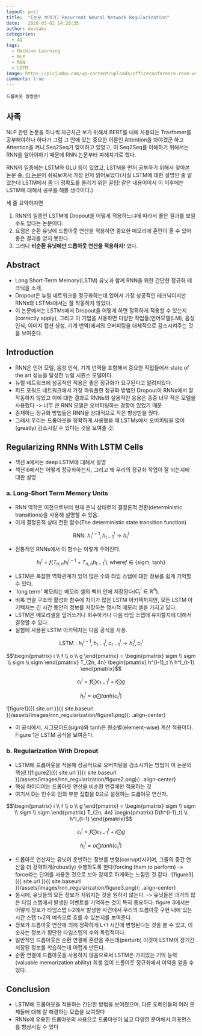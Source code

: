 ```yaml
---
layout: post
title:  "[논문 뽀개기] Recurrent Neural Network Regularization"
date:   2020-03-02 14:20:35
author: devsaka
categories:
  - AI
tags:
  - Machine Learning
  - NLP
  - RNN
  - LSTM
image: https://picjumbo.com/wp-content/uploads/officeconference-room-workspace-2210x1473.jpg
comments: true
---
```


```
드롭아웃 짱짱맨!
```

## 사족
NLP 관련 논문을 하나씩 차근차근 보기 위해서 BERT를 내에 사용되는 Trasfomer를 공부해야하나 하다가 그럼 그 안에 있는 중요한 이론인 Attention을 봐야겠군 하고 Attention을 켜니 Seq2Seq가 맞이하고 있었고, 이 Seq2Seq를 이해하기 위해서는 RNN을 알아야하기 때문에 RNN 논문부터 파헤치기로 했다.

RNN의 일종에는 LSTM와 GLU 등이 있었고, LSTM을 먼저 공부하기 위해서 찾아본 논문 중, [이 논문](https://arxiv.org/abs/1409.2329)이 쉬워보여서 가장 먼저 읽어보았다(사실 LSTM에 대한 설명인 줄 알았는데 LSTM에서 좀 더 정확도를 올리기 위한 꿀팁! 같은 내용이어서 이 이후에는 LSTM에 대해서 공부를 해볼 생각이다.)

세 줄 요약하자면 
1. RNN의 일종인 LSTM에 Dropout을 어떻게 적용하느냐에 따라서 좋은 결과를 보일 수도 있다는 논문이다. 
2. 요점은 순환 유닛에 드롭아웃 연산을 적용하면 중요한 메모리에 혼란이 올 수 있어 좋은 결과를 얻지 못한다.
3. 그러니 **비순환 유닛에만 드롭아웃 연산을 적용하자!** 였다.



## Abstract
- Long Short-Term Memory(LSTM) 유닛과 함께 RNN을 위한 간단한 정규화 테크닉을 소개.
- Dropout은 뉴럴 네트워크를 정규화하는데 있어서 가장 성공적인 테크닉이지만 RNNs와 LSTMs에서는 잘 작동하지 않았다.
- 이 논문에서는 LSTMs에서 Dropout을 어떻게 하면 정확하게 적용할 수 있는지(correctly apply), 그리고 이 기법을 사용하면 다양한 작업들(언어모델(LM), 음성 인식, 이미지 캡션 생성, 기계 번역)에서의 오버피팅을 대체적으로 감소시켜주는 것을 보여준다.

## Introduction
- RNN은 언어 모델, 음성 인식, 기계 번역을 포함해서 중요한 작업들에서 state of the art 성능을 달성한 뉴럴 시퀀스 모델이다.
- 뉴럴 네트워크에 성공적인 적용은 좋은 정규화가 요구된다고 알려져있다. 
- 피드 포워드 네트워크에서 가장 파워풀한 정규화 방법인 Dropout이 RNNs에서 잘 작동하지 않았고 이에 대한 결과로 RNNs의 실용적인 응용은 종종 너무 작은 모델을 사용했다 -> 너무 큰 RNN 모델은 오버피팅하는 경향이 있었기 때문
- 존재하는 정규화 방법들은 RNN을 상대적으로 작은 향상만을 줬다.
- 그래서 우리는 드롭아웃을 정확하게 사용했을 때 LSTMs에서 오버피팅을 많이(greatly) 감소시킬 수 있다는 것을 보여줄 것.


## Regularizing RNNs With LSTM Cells
- 섹션 a에서는 deep LSTM에 대해서 설명
- 섹션 b에서는 어떻게 정규화하는지, 그리고 왜 우리의 정규화 작업이 잘 되는지에 대한 설명

### a. Long-Short Term Memory Units
- RNN 역학은 이전으로부터 현재 은닉 상태로의 결정론적 전환(deterministic transitions)을 사용해 설명할 수 있음.
- 이게 결정론적 상태 전환 함수(The deterministic state transition function)

$$\text{RNN: }h^{l-1}_t, h^{l}_{t-1} \rightarrow h^{l}_{t}$$

- 전통적인 RNNs에서 이 함수는 이렇게 주어진다.

$$h^{l}_{t} = f(T_{n,n}h^{l-1}_t + T_{n,n}h^{l}_{t-1}), \text{where} f \in \{\text{sigm, tanh}\}$$

- LSTM은 복잡한 역학관계가 있어 많은 수의 타임 스텝에 대한 정보를 쉽게 기억할 수 있다.
- 'long term' 메모리는 메모리 셀의 벡터 안에 저장된다($C^l_t \in \mathbb{R}^n$).
- 비록 연결 구조와 활성화 함수에 차이가 많은 LSTM 아키텍처지만, 모든 LSTM 아키텍처는 긴 시간 동안의 정보를 저장하는 명시적 메모리 셀을 가지고 있다.
- LSTM은 메모리셀을 덮어쓰거나 회수하거나 다음 타임 스텝에 유지할지에 대해서 결정할 수 있다.
- 실험에 사용된 LSTM 아키텍처는 다음 공식을 사용.

$$\text{LSTM} : h^{l-1}_{t}, h^{l}_{t-1}, c^{l}_{t-1} \rightarrow h^l_t, c^l_t$$

$$\begin{pmatrix} i \\ f \\ o \\ g \end{pmatrix} = \begin{pmatrix} sigm \\ sigm \\ sigm \\ sigm \end{pmatrix} T_{2n, 4n} \begin{pmatrix} h^{l-1}_t \\ h^l_{t-1} \end{pmatrix}$$

$$c^l_t = f \bigodot c^l_{t-1} + i \bigodot g$$

$$h^l_t = o \bigodot tanh(c^l_t)$$

  ![figure1]({{ site.url }}{{ site.baseurl }}/assets/images/rnn_regularization/figure1.png){: .align-center}
- 이 공식에서, 시그모이드(sigm)와 tanh은 원소별(element-wise) 계산 적용이다. Figure 1은 LSTM 공식을 보여준다.

### b. Regularization With Dropout
- LSTM에 드롭아웃을 적용해 성공적으로 오버피팅을 감소시키는 방법이 이 논문의 핵심!
![figure2]({{ site.url }}{{ site.baseurl }}/assets/images/rnn_regularization/figure2.png){: .align-center}
- 핵심 아이디어는 드롭아웃 연산을 비순환 연결에만 적용하는 것
- 여기서 D는 인수의 임의 부분 집합을 0으로 설정하는 드롭아웃 연산자.

$$\begin{pmatrix} i \\ f \\ o \\ g \end{pmatrix} = \begin{pmatrix} sigm \\ sigm \\ sigm \\ sigm \end{pmatrix} T_{2n, 4n} \begin{pmatrix} D(h^{l-1}_t) \\ h^l_{t-1} \end{pmatrix}$$

$$c^l_t = f \bigodot c^l_{t-1} + i \bigodot g$$

$$h^l_t = o \bigodot tanh(c^l_t)$$

- 드롭아웃 연산자는 유닛이 운반하는 정보를 변형(corrupt)시키며, 그들의 중간 연산을 더 강력하게(robustly) 수행하도록 한다(forcing them to perform) -> force라는 단어를 사용한 것으로 보아 강제로 하게하는 느낌인 것 같다.
![figure3]({{ site.url }}{{ site.baseurl }}/assets/images/rnn_regularization/figure3.png){: .align-center}
- 동시에, 유닛들의 모든 정보가 지워지는 것을 원하지 않는다. -> 유닛들은 과거의 많은 타임 스텝에서 발생된 이벤트를 기억하는 것이 특히 중요하다. figure 3에서는 어떻게 정보가 타임스텝 t-2에서 발생한 사건에서 우리의 드롭아웃 구현 내에 있는 시간 스탭 t+2의 예측으로 흐를 수 있는지를 보여준다.
- 정보가 드롭아웃 연산에 의해 정확하게 L+1 시간에 변형된다는 것을 볼 수 있고, 이 숫자는 정보가 횡단한 타임스텝의 수와 독립적이다.
- 일반적인 드롭아웃은 순환 연결에 혼란을 주는데(perturb) 이것이 LSTM이 장기간 저장된 정보를 학습하는데 어렵게 만든다.
- 순환 연결에 드롭아웃을 사용하지 않음으로써 LSTM은 가치있는 기억 능력(valuable memorization ability) 희생 없이 드롭아웃 정규화에서 이익을 얻을 수 있다.

## Conclusion
- LSTM에 드롭아웃을 적용하는 간단한 방법을 보여줬으며, 다른 도메인들의 여러 문제들에 대해 잘 해결하는 모습을 보여줬다
- RNNs에 유용한 드롭아웃의 사용으로 드롭아웃이 넓고 다양한 분야에서 퍼포먼스를 향상시킬 수 있다